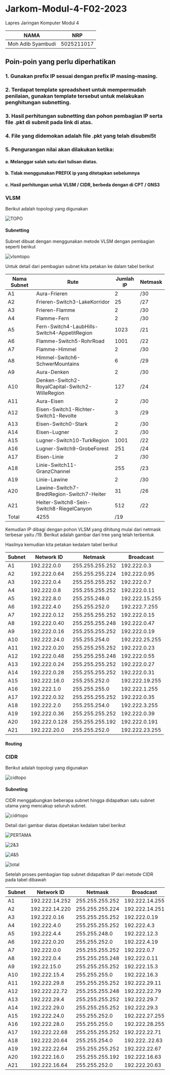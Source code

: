 # Jarkom-Modul-4-F02-2023
Lapres Jaringan Komputer Modul 4

|NAMA|NRP|
|:--:|:-:|
|Moh Adib Syambudi|5025211017|

## Poin-poin yang perlu diperhatikan
### 1. Gunakan prefix IP sesuai dengan prefix IP masing-masing.
### 2. Terdapat template spreadsheet untuk mempermudah penilaian, gunakan template tersebut untuk melakukan penghitungan subnetting.
### 3. Hasil perhitungan subnetting dan pohon pembagian IP serta file .pkt di submit pada link di atas.
### 4. File yang didemokan adalah file .pkt yang telah disubmi5t
### 5. Pengurangan nilai akan dilakukan ketika:
####      a. Melanggar salah satu dari tulisan diatas.
####      b. Tidak menggunakan PREFIX ip yang ditetapkan sebelumnya
####      c. Hasil perhitungan untuk VLSM / CIDR, berbeda dengan di CPT / GNS3


### VLSM
Berikut adalah topologi yang digunakan 

![TOPO](Screenshot2023-11-28235649.png)

#### Subnetting
Subnet dibuat dengan menggunakan metode VLSM dengan pembagian seperti berikut

![vlsmtopo](TopologiVLSM.jpg)

Untuk detail dari pembagian subnet kita petakan ke dalam tabel berikut

| Nama Subnet | Rute                                            | Jumlah IP | Netmask |
| ----------- | ----------------------------------------------- | --------- | ------- |
| A1          | Aura-Frieren                                    | 2         | /30     |
| A2          | Frieren-Switch3-LakeKorridor                    | 25        | /27     |
| A3          | Frieren-Flamme                                  | 2         | /30     |
| A4          | Flamme-Fern                                     | 2         | /30     |
| A5          | Fern-Switch4-LaubHills-Switch4-AppetitRegion    | 1023      | /21     |
| A6          | Flamme-Switch5-RohrRoad                         | 1001      | /22     |
| A7          | Flamme-Himmel                                   | 2         | /30     |
| A8          | Himmel-Switch6-SchwerMountains                  | 6         | /29     |
| A9          | Aura-Denken                                     | 2         | /30     |
| A10         | Denken-Switch2-RoyalCapital-Switch2-WilleRegion | 127       | /24     |
| A11         | Aura-Eisen                                      | 2         | /30     |
| A12         | Eisen-Switch1-Richter-Switch1-Revolte           | 3         | /29     |
| A13         | Eisen-Switch0-Stark                             | 2         | /30     |
| A14         | Eisen-Lugner                                    | 2         | /30     |
| A15         | Lugner-Switch10-TurkRegion                      | 1001      | /22     |
| A16         | Lugner-Switch9-GrobeForest                      | 251       | /24     |
| A17         | Eisen-Linie                                     | 2         | /30     |
| A18         | Linie-Switch11-GranzChannel                     | 255       | /23     |
| A19         | Linie-Lawine                                    | 2         | /30     |
| A20         | Lawine-Switch7-BredtRegion-Switch7-Heiter       | 31        | /26     |
| A21         | Heiter-Switch8-Sein-Switch8-RiegelCanyon        | 512       | /22     |
| Total       | 4255                                            | /19       |

Kemudian IP dibagi dengan pohon VLSM yang dihitung mulai dari netmask terbesar yaitu /19. Berikut adalah gambar dari tree yang telah terbentuk

Hasilnya kemudian kita petakan kedalam tabel berikut

| Subnet | Network ID    | Netmask         | Broadcast      |
| ------ | ------------- | --------------- | -------------- |
| A1     | 192.222.0.0   | 255.255.255.252 | 192.222.0.3    |
| A2     | 192.222.0.64  | 255.255.255.224 | 192.222.0.95   |
| A3     | 192.222.0.4   | 255.255.255.252 | 192.222.0.7    |
| A4     | 192.222.0.8   | 255.255.255.252 | 192.222.0.11   |
| A5     | 192.222.8.0   | 255.255.248.0   | 192.222.15.255 |
| A6     | 192.222.4.0   | 255.255.252.0   | 192.222.7.255  |
| A7     | 192.222.0.12  | 255.255.255.252 | 192.222.0.15   |
| A8     | 192.222.0.40  | 255.255.255.248 | 192.222.0.47   |
| A9     | 192.222.0.16  | 255.255.255.252 | 192.222.0.19   |
| A10    | 192.222.24.0  | 255.255.254.0   | 192.222.25.255 |
| A11    | 192.222.0.20  | 255.255.255.252 | 192.222.0.23   |
| A12    | 192.222.0.48  | 255.255.255.248 | 192.222.0.55   |
| A13    | 192.222.0.24  | 255.255.255.252 | 192.222.0.27   |
| A14    | 192.222.0.28  | 255.255.255.252 | 192.222.0.31   |
| A15    | 192.222.16.0  | 255.255.252.0   | 192.222.19.255 |
| A16    | 192.222.1.0   | 255.255.255.0   | 192.222.1.255  |
| A17    | 192.222.0.32  | 255.255.255.252 | 192.222.0.35   |
| A18    | 192.222.2.0   | 255.255.254.0   | 192.222.3.255  |
| A19    | 192.222.0.36  | 255.255.255.252 | 192.222.0.39   |
| A20    | 192.222.0.128 | 255.255.255.192 | 192.222.0.191  |
| A21    | 192.222.20.0  | 255.255.252.0   | 192.222.23.255 |

#### Routing 


### CIDR
Berikut adalah topologi yang digunakan

![cidtopo](Screenshot(419).png)

#### Subneting
CIDR menggabungkan beberapa subnet hingga didapatkan satu subnet utama yang mencakup seluruh subnet.

![cidrtopo](CIDR.jpg)

Detail dari gambar diatas dipetakan kedalam tabel berikut

![PERTAMA](Screenshot(414).png)




![2&3](Screenshot(415).png)




![4&5](Screenshot(416).png)





![total](Screenshot(418).png)

Setelah proses pembagian tiap subnet didapatkan IP dari metode CIDR pada tabel dibawah

| Subnet | Network ID     | Netmask         | Broadcast      |
| ------ | -------------- | --------------- | -------------- |
| A1     | 192.222.14.252 | 255.255.255.252 | 192.222.14.255 |
| A2     | 192.222.14.220 | 255.255.255.224 | 192.222.14.251 |
| A3     | 192.222.0.16   | 255.255.255.252 | 192.222.0.19   |
| A4     | 192.222.4.0    | 255.255.255.252 | 192.222.4.3    |
| A5     | 192.222.4.4    | 255.255.248.0   | 192.222.12.3   |
| A6     | 192.222.0.20   | 255.255.252.0   | 192.222.4.19   |
| A7     | 192.222.0.0    | 255.255.255.252 | 192.222.0.7    |
| A8     | 192.222.0.4    | 255.255.255.248 | 192.222.0.11   |
| A9     | 192.22.15.0    | 255.255.255.252 | 192.222.15.3   |
| A10    | 192.222.15.4   | 255.255.255.0   | 192.222.16.3   |
| A11    | 192.222.29.8   | 255.255.255.252 | 192.222.29.11  |
| A12    | 192.222.22.72  | 255.255.255.248 | 192.222.22.79  |
| A13    | 192.222.29.4   | 255.255.255.252 | 192.222.29.7   |
| A14    | 192.222.29.0   | 255.255.255.252 | 192.222.29.3   |
| A15    | 192.222.24.0   | 255.255.252.0   | 192.222.27.255 |
| A16    | 192.222.28.0   | 255.255.255.0   | 192.222.28.255 |
| A17    | 192.222.22.68  | 255.255.255.252 | 192.222.22.71  |
| A18    | 192.222.20.64  | 255.255.254.0   | 192.222..22.63 |
| A19    | 192.222.22.64  | 255.255.255.252 | 192.222.22.67  |
| A20    | 192.222.16.0   | 255.255.255.192 | 192.222.16.63  |
| A21    | 192.222.16.64  | 255.255.252.0   | 192.222.20.63  |

